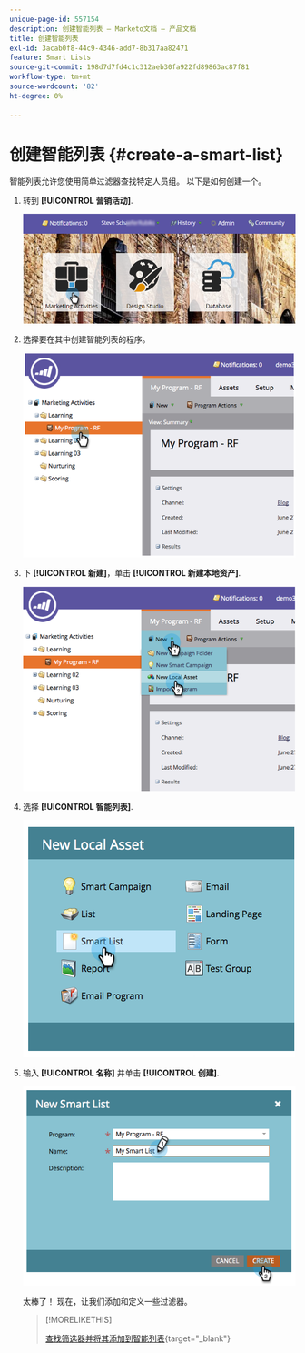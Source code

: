 ```yaml
---
unique-page-id: 557154
description: 创建智能列表 — Marketo文档 — 产品文档
title: 创建智能列表
exl-id: 3acab0f8-44c9-4346-add7-8b317aa82471
feature: Smart Lists
source-git-commit: 198d7d7fd4c1c312aeb30fa922fd89863ac87f81
workflow-type: tm+mt
source-wordcount: '82'
ht-degree: 0%

---
```


# 创建智能列表 {#create-a-smart-list}

智能列表允许您使用简单过滤器查找特定人员组。 以下是如何创建一个。

1. 转到 **[!UICONTROL 营销活动]**.

   ![](assets/login-marketing-activities.png)

1. 选择要在其中创建智能列表的程序。

   ![](assets/image2014-8-11-10-3a17-3a8.png)

1. 下 **[!UICONTROL 新建]**，单击 **[!UICONTROL 新建本地资产]**.

   ![](assets/image2014-9-9-16-3a26-3a28.png)

1. 选择 **[!UICONTROL 智能列表]**.

   ![](assets/image2014-9-9-16-3a27-3a18.png)

1. 输入 **[!UICONTROL 名称]** 并单击 **[!UICONTROL 创建]**.

   ![](assets/image2014-9-9-16-3a27-3a39.png)

   太棒了！ 现在，让我们添加和定义一些过滤器。

   >[!MORELIKETHIS]
   >
   >[查找筛选器并将其添加到智能列表](/help/marketo/product-docs/core-marketo-concepts/smart-lists-and-static-lists/creating-a-smart-list/find-and-add-filters-to-a-smart-list.md){target="_blank"}
